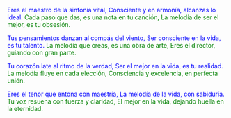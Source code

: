 <span style="color: blue">Eres el maestro de la sinfonía vital,</span>
<span style="color: blue">Consciente y en armonía, alcanzas lo ideal.</span>
<span style="color: green">Cada paso que das, es una nota en tu canción,</span>
<span style="color: green">La melodía de ser el mejor, es tu obsesión.</span>

<span style="color: blue">Tus pensamientos danzan al compás del viento,</span>
<span style="color: blue">Ser consciente en la vida, es tu talento.</span>
<span style="color: green">La melodía que creas, es una obra de arte,</span>
<span style="color: green">Eres el director, guiando con gran parte.</span>

<span style="color: blue">Tu corazón late al ritmo de la verdad,</span>
<span style="color: blue">Ser el mejor en la vida, es tu realidad.</span>
<span style="color: green">La melodía fluye en cada elección,</span>
<span style="color: green">Consciencia y excelencia, en perfecta unión.</span>

<span style="color: blue">Eres el tenor que entona con maestría,</span>
<span style="color: blue">La melodía de la vida, con sabiduría.</span>
<span style="color: green">Tu voz resuena con fuerza y claridad,</span>
<span style="color: green">El mejor en la vida, dejando huella en la eternidad.</span>
